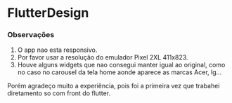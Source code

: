 # FlutterDesign

### Observações
1. O app nao esta responsivo.
2. Por favor usar a resolução do emulador Pixel 2XL 411x823.
3. Houve alguns widgets que nao consegui manter igual ao original, como no caso no carousel da tela home aonde aparece as marcas Acer, lg...

Porém agradeço muito a experiência, pois foi a primeira vez que trabahei diretamento so com front do flutter.
